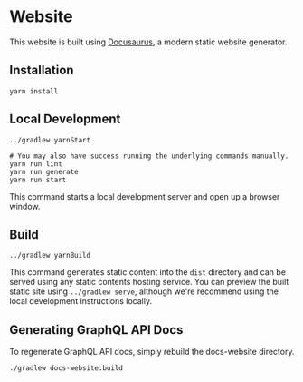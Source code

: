 # Website

This website is built using [Docusaurus](https://docusaurus.io/), a modern static website generator.

## Installation

```console
yarn install
```

## Local Development

```console
../gradlew yarnStart

# You may also have success running the underlying commands manually.
yarn run lint
yarn run generate
yarn run start
```

This command starts a local development server and open up a browser window.

## Build

```console
../gradlew yarnBuild
```

This command generates static content into the `dist` directory and can be served using any static contents hosting service. You can preview the built static site using `../gradlew serve`, although we're recommend using the local development instructions locally.

## Generating GraphQL API Docs

To regenerate GraphQL API docs, simply rebuild the docs-website directory. 

```console
./gradlew docs-website:build
```